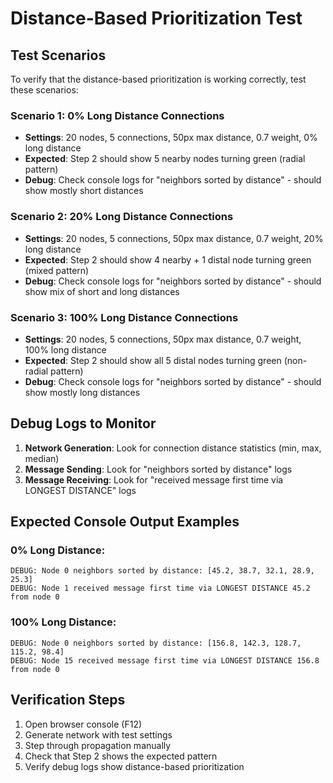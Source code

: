 # Distance-Based Prioritization Test

## Test Scenarios

To verify that the distance-based prioritization is working correctly, test these scenarios:

### Scenario 1: 0% Long Distance Connections
- **Settings**: 20 nodes, 5 connections, 50px max distance, 0.7 weight, 0% long distance
- **Expected**: Step 2 should show 5 nearby nodes turning green (radial pattern)
- **Debug**: Check console logs for "neighbors sorted by distance" - should show mostly short distances

### Scenario 2: 20% Long Distance Connections  
- **Settings**: 20 nodes, 5 connections, 50px max distance, 0.7 weight, 20% long distance
- **Expected**: Step 2 should show 4 nearby + 1 distal node turning green (mixed pattern)
- **Debug**: Check console logs for "neighbors sorted by distance" - should show mix of short and long distances

### Scenario 3: 100% Long Distance Connections
- **Settings**: 20 nodes, 5 connections, 50px max distance, 0.7 weight, 100% long distance  
- **Expected**: Step 2 should show all 5 distal nodes turning green (non-radial pattern)
- **Debug**: Check console logs for "neighbors sorted by distance" - should show mostly long distances

## Debug Logs to Monitor

1. **Network Generation**: Look for connection distance statistics (min, max, median)
2. **Message Sending**: Look for "neighbors sorted by distance" logs
3. **Message Receiving**: Look for "received message first time via LONGEST DISTANCE" logs

## Expected Console Output Examples

### 0% Long Distance:
```
DEBUG: Node 0 neighbors sorted by distance: [45.2, 38.7, 32.1, 28.9, 25.3]
DEBUG: Node 1 received message first time via LONGEST DISTANCE 45.2 from node 0
```

### 100% Long Distance:
```
DEBUG: Node 0 neighbors sorted by distance: [156.8, 142.3, 128.7, 115.2, 98.4]
DEBUG: Node 15 received message first time via LONGEST DISTANCE 156.8 from node 0
```

## Verification Steps

1. Open browser console (F12)
2. Generate network with test settings
3. Step through propagation manually
4. Check that Step 2 shows the expected pattern
5. Verify debug logs show distance-based prioritization

